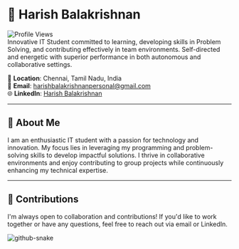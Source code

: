 # 👋 Harish Balakrishnan

![Profile Views](https://komarev.com/ghpvc/?username=HARISH-BALAKRISHNAN-2001&color=blue)  
Innovative IT Student committed to learning, developing skills in Problem Solving, and contributing effectively in team environments. Self-directed and energetic with superior performance in both autonomous and collaborative settings.

📍 **Location**: Chennai, Tamil Nadu, India    
📧 **Email**: [harishbalakrishnanpersonal@gmail.com](mailto:harishbalakrishnanpersonal@gmail.com)  
🌐 **LinkedIn**: [Harish Balakrishnan](https://www.linkedin.com/in/harish-balakrishnan-205a72210)  

---

## 🌟 About Me

I am an enthusiastic IT student with a passion for technology and innovation. My focus lies in leveraging my programming and problem-solving skills to develop impactful solutions. I thrive in collaborative environments and enjoy contributing to group projects while continuously enhancing my technical expertise.

---

## 🤝 Contributions

I'm always open to collaboration and contributions! If you'd like to work together or have any questions, feel free to reach out via email or LinkedIn.

<picture>
  <source media="(prefers-color-scheme: dark)" srcset="https://raw.githubusercontent.com/tobiasmeyhoefer/tobiasmeyhoefer/output/github-snake-dark.svg" />
  <source media="(prefers-color-scheme: light)" srcset="https://raw.githubusercontent.com/tobiasmeyhoefer/tobiasmeyhoefer/output/github-snake.svg" />
  <img alt="github-snake" src="https://raw.githubusercontent.com/tobiasmeyhoefer/tobiasmeyhoefer/output/github-snake.svg" />
</picture>
